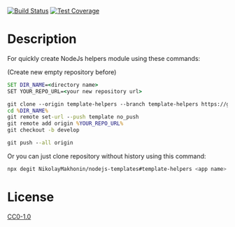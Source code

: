 <!-- [![NPM Version][npm-image]][npm-url] -->
<!-- [![NPM Downloads][downloads-image]][downloads-url] -->
<!-- [![Node.js Version][node-version-image]][node-version-url] -->
[![Build Status][travis-image]][travis-url]
[![Test Coverage][coveralls-image]][coveralls-url]

# Description

For quickly create NodeJs helpers module using these commands:

(Create new empty repository before)

```cmd
SET DIR_NAME=<directory name>
SET YOUR_REPO_URL=<your new repository url>

git clone --origin template-helpers --branch template-helpers https://github.com/NikolayMakhonin/nodejs-templates.git %DIR_NAME%
cd %DIR_NAME%
git remote set-url --push template no_push
git remote add origin %YOUR_REPO_URL%
git checkout -b develop

git push --all origin

```

Or you can just clone repository without history using this command:
```bash
npx degit NikolayMakhonin/nodejs-templates#template-helpers <app name> && cd <app name> && npm i && npm run test
```

# License

[CC0-1.0](LICENSE)

[npm-image]: https://img.shields.io/npm/v/nodejs-templates.svg
[npm-url]: https://npmjs.org/package/nodejs-templates
[node-version-image]: https://img.shields.io/node/v/nodejs-templates.svg
[node-version-url]: https://nodejs.org/en/download/
[travis-image]: https://travis-ci.org/NikolayMakhonin/nodejs-templates.svg?branch=template-helpers
[travis-url]: https://travis-ci.org/NikolayMakhonin/nodejs-templates?branch=template-helpers
[coveralls-image]: https://coveralls.io/repos/github/NikolayMakhonin/nodejs-templates/badge.svg?branch=template-helpers
[coveralls-url]: https://coveralls.io/github/NikolayMakhonin/nodejs-templates?branch=template-helpers
[downloads-image]: https://img.shields.io/npm/dm/nodejs-templates.svg
[downloads-url]: https://npmjs.org/package/nodejs-templates
[npm-url]: https://npmjs.org/package/nodejs-templates
